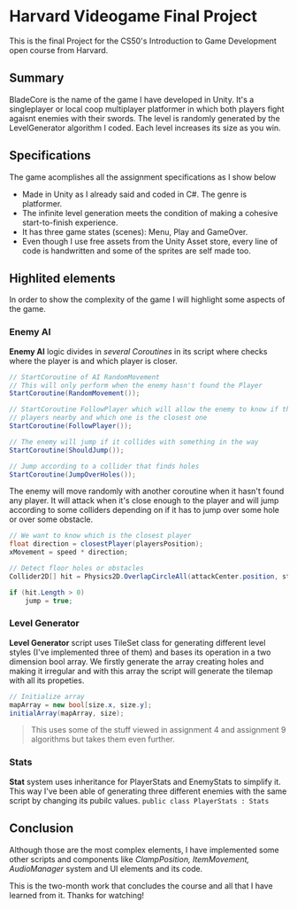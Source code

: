 # Harvard Videogame Final Project
This is the final Project for the CS50's Introduction to Game Development open course from Harvard.

## Summary
BladeCore is the name of the game I have developed in Unity. It's a singleplayer or local coop multiplayer platformer in which both players fight agaisnt enemies with their swords. The level is randomly generated by the LevelGenerator algorithm I coded. Each level increases its size as you win.

## Specifications
The game acomplishes all the assignment specifications as I show below
- Made in Unity as I already said and coded in C#. The genre is platformer.
- The infinite level generation meets the condition of making a cohesive start-to-finish experience.
- It has three game states (scenes): Menu, Play and GameOver. 
- Even though I use free assets from the Unity Asset store, every line of code is handwritten and some of the sprites are self made too.

## Highlited elements
In order to show the complexity of the game I will highlight some aspects of the game.

### Enemy AI
**Enemy AI** logic divides in *several Coroutines* in its script where checks where the player is and which player is closer.
```csharp
// StartCoroutine of AI RandomMovement
// This will only perform when the enemy hasn't found the Player
StartCoroutine(RandomMovement());

// StartCoroutine FollowPlayer which will allow the enemy to know if there are any
// players nearby and which one is the closest one
StartCoroutine(FollowPlayer());

// The enemy will jump if it collides with something in the way
StartCoroutine(ShouldJump());

// Jump according to a collider that finds holes
StartCoroutine(JumpOverHoles());
```
The enemy will move randomly with another coroutine when it hasn't found any player. It will attack when it's close enough to the player and will jump according to some colliders depending on if it has to jump over some hole or over some obstacle.
```csharp
// We want to know which is the closest player
float direction = closestPlayer(playersPosition);
xMovement = speed * direction; 
```
```csharp
// Detect floor holes or obstacles
Collider2D[] hit = Physics2D.OverlapCircleAll(attackCenter.position, stats.Range / 2, shouldJump);

if (hit.Length > 0)
    jump = true;
```

### Level Generator
**Level Generator** script uses TileSet class for generating different level styles (I've implemented three of them) and bases its operation in a two dimension bool array. We firstly generate the array creating holes and making it irregular and with this array the script will generate the tilemap with all its propeties.
```csharp
// Initialize array
mapArray = new bool[size.x, size.y];
initialArray(mapArray, size);
```
> This uses some of the stuff viewed in assignment 4 and assignment 9 algorithms but takes them even further.

### Stats
**Stat** system uses inheritance for PlayerStats and EnemyStats to simplify it. This way I've been able of generating three different enemies with the same script by changing its pubilc values.
`public class PlayerStats : Stats`

## Conclusion
Although those are the most complex elements, I have implemented some other scripts and components like *ClampPosition, ItemMovement, AudioManager*  system and UI elements and its code.

This is the two-month work that concludes the course and all that I have learned from it. Thanks for watching!